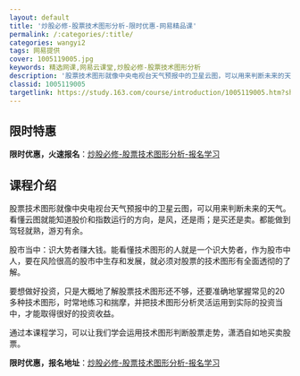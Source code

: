 ```yaml
---
layout: default
title: '炒股必修-股票技术图形分析-限时优惠-网易精品课'
permalink: /:categories/:title/
categories: wangyi2
tags: 网易提供
cover: 1005119005.jpg
keywords: 精选网课,网易云课堂,炒股必修-股票技术图形分析
description: '股票技术图形就像中央电视台天气预报中的卫星云图，可以用来判断未来的天气。看懂云图就能知道股价和指数运行的方向，是风，还是'
classid: 1005119005
targetlink: https://study.163.com/course/introduction/1005119005.htm?share=1&shareId=1025206652&utm_campaign=share&utm_medium=iphoneShare&utm_source=&utm_u=1025206652
---
```


## 限时特惠

**限时优惠，火速报名**：[炒股必修-股票技术图形分析-报名学习](https://study.163.com/course/introduction/1005119005.htm?share=1&shareId=1025206652&utm_campaign=share&utm_medium=iphoneShare&utm_source=&utm_u=1025206652)

## 课程介绍

股票技术图形就像中央电视台天气预报中的卫星云图，可以用来判断未来的天气。看懂云图就能知道股价和指数运行的方向，是风，还是雨；是买还是卖。都能做到驾轻就熟，游刃有余。

股市当中：识大势者赚大钱。能看懂技术图形的人就是一个识大势者，作为股市中人，要在风险很高的股市中生存和发展，就必须对股票的技术图形有全面透彻的了解。

要想做好投资，只是大概地了解股票技术图形还不够，还要准确地掌握常见的20多种技术图形，时常地练习和揣摩，并把技术图形分析灵活运用到实际的投资当中，才能取得很好的投资收益。

通过本课程学习，可以让我们学会运用技术图形判断股票走势，潇洒自如地买卖股票。

**限时优惠，报名地址**：[炒股必修-股票技术图形分析-报名学习](https://study.163.com/course/introduction/1005119005.htm?share=1&shareId=1025206652&utm_campaign=share&utm_medium=iphoneShare&utm_source=&utm_u=1025206652)

